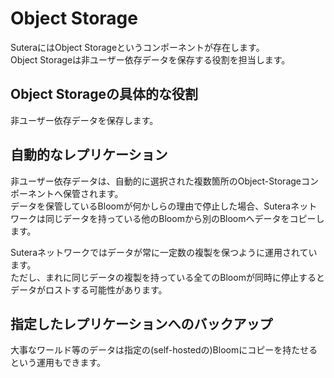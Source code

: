 # Object Storage

SuteraにはObject Storageというコンポーネントが存在します。  
Object Storageは非ユーザー依存データを保存する役割を担当します。

## Object Storageの具体的な役割

非ユーザー依存データを保存します。

## 自動的なレプリケーション

非ユーザー依存データは、自動的に選択された複数箇所のObject-Storageコンポーネントへ保管されます。  
データを保管しているBloomが何かしらの理由で停止した場合、Suteraネットワークは同じデータを持っている他のBloomから別のBloomへデータをコピーします。  

Suteraネットワークではデータが常に一定数の複製を保つように運用されています。  
ただし、まれに同じデータの複製を持っている全てのBloomが同時に停止するとデータがロストする可能性があります。

## 指定したレプリケーションへのバックアップ

大事なワールド等のデータは指定の(self-hostedの)Bloomにコピーを持たせるという運用もできます。
